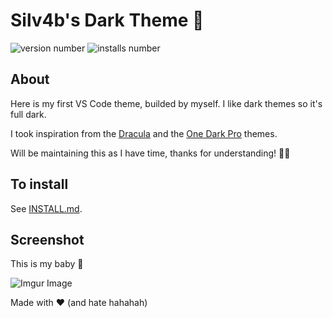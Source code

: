 # Silv4b's Dark Theme 🌚

![version number](https://vsmarketplacebadge.apphb.com/version/silv4b.silv4b-dark-theme.svg)
![installs number](https://vsmarketplacebadge.apphb.com/installs/silv4b.silv4b-dark-theme.svg)

## About

Here is my first VS Code theme, builded by myself. I like dark themes so it's full dark.

I took inspiration from the [Dracula](https://github.com/dracula/dracula-theme) and the [One Dark Pro](https://github.com/Binaryify/OneDark-Pro) themes.

Will be maintaining this as I have time, thanks for understanding! 🙏🏽

## To install

See [INSTALL.md](INSTALL.md).

## Screenshot

This is my baby 🎉  
  
![Imgur Image](https://i.imgur.com/O8QguuG.png)  

Made with ❤ (and hate hahahah)
